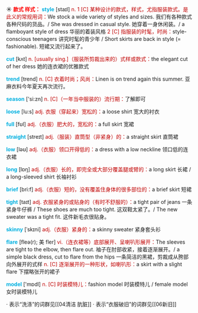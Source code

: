 ☀ <font color="red">**款式 样式：**</font>
<font color="sky blue">**style**</font> [staɪl] 
<font color="#c00000">n. 1 [C] 某种设计的款式，样式，尤指服装款式。是此义的常规用词：</font>We stock a wide variety of styles and sizes. 我们有各种款式各种尺码的货品。/ She was dressed in casual style. 她穿着一身休闲装。/ a flamboyant style of dress 华丽的着装风格 <font color="#c00000">2 [C] 指服装的时髦，时尚：</font>style-conscious teenagers 讲究时髦的青少年 / Short skirts are back in style (= fashionable). 短裙又流行起来了。 

<font color="sky blue">**cut**</font> [kʌt] 
<font color="#c00000">n. [usually sing.]（服装所剪裁出来的）式样或款式：</font>the elegant cut of her dress 她的连衣裙的优雅款式 

<font color="sky blue">**trend**</font> [trend] 
<font color="#c00000">n. [C] 衣着时尚；风尚：</font>Linen is on trend again this summer. 亚麻衣料今年夏天再次流行。

<font color="sky blue">**season**</font> ['si:zn] 
<font color="#c00000">n. [C]（一年当中服装的）流行期：</font>了解即可

<font color="sky blue">**loose**</font> [lu:s] 
<font color="#c00000">adj. 衣服（穿起来）宽松的：</font>a loose shirt 宽大的衬衣

<font color="sky blue">**full**</font> [fʊl] 
<font color="#c00000">adj.（衣服）肥大的，宽松的：</font>a full skirt 宽裙

<font color="sky blue">**straight**</font> [streɪt] 
<font color="#c00000">adj.（服装）直筒型（非紧身）的：</font>a straight skirt 直筒裙

<font color="sky blue">**low**</font> [ləʊ] 
<font color="#c00000">adj.（衣服）领口开得低的：</font>a dress with a low neckline 领口低的连衣裙

<font color="sky blue">**long**</font> [lɒŋ] 
<font color="#c00000">adj.（衣服）长的，即完全或大部分覆盖腿或臂的：</font>a long skirt 长裙 / a long-sleeved shirt 长袖衬衫 

<font color="sky blue">**brief**</font> [bri:f] 
<font color="#c00000">adj.（衣服）短的，没有覆盖住身体的很多部位的：</font>a brief skirt 短裙

<font color="sky blue">**tight**</font> [taɪt] 
<font color="#c00000">adj. 衣服紧身的或贴身的（有时不舒服的）：</font>a tight pair of jeans 一条紧身牛仔裤 / These shoes are much too tight. 这双鞋太紧了。/ The new sweater was a tight fit. 这件新毛衣很贴身。
           
<font color="sky blue">**skinny**</font> [ˈskɪni]
<font color="#c00000">adj.（衣服）紧身的：</font>a skinny sweater 紧身套头衫
           
<font color="sky blue">**flare**</font> [fleə(r); 美 fler]
<font color="#c00000">vi.（连衣裙等）底部展开、呈喇叭形展开：</font>The sleeves are tight to the elbow, then flare out. 袖子在肘部收紧，接着逐渐展开。/ a simple black dress, cut to flare from the hips 一条简洁的黑裙，剪裁成从胯部向外展开的式样 <font color="#c00000">n. [C] 逐渐展开的一种形状，如喇叭形：</font>a skirt with a slight flare 下摆略张开的裙子

<font color="sky blue">**model**</font> ['mɒdl] 
<font color="#c00000">n. [C] 时装模特儿：</font>fashion model 时装模特儿 / female model 女时装模特儿

· 表示“洗涤”的词群见[[04清洁 肮脏]]
· 表示“衣服破旧”的词群见[[06新旧]]
